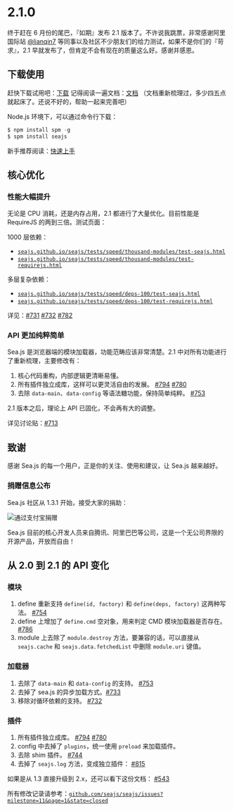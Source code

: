 # 2.1.0

终于赶在 6 月份的尾巴，『如期』发布 2.1 版本了。不许说我跳票，非常感谢阿里国际站 [@lianqin7](https://github.com/lianqin7) 等同事以及社区不少朋友们的给力测试，如果不是你们的『苛求』，2.1 早就发布了，但肯定不会有现在的质量这么好。感谢并感恩。

## 下载使用

赶快下载试用吧：[下载](http://seajs.org/docs/#downloads)
记得阅读一遍文档：[文档](http://seajs.org/docs/) （文档重新梳理过，多少四五点就起床了。还说不好的，帮助一起来完善吧）

Node.js 环境下，可以通过命令行下载：

```js
$ npm install spm -g
$ spm install seajs 
```

新手推荐阅读：[快速上手](http://seajs.org/docs/#quick-start)

## 核心优化

### 性能大幅提升

无论是 CPU 消耗，还是内存占用，2.1 都进行了大量优化。目前性能是 RequireJS 的两到三倍。测试页面：

1000 层依赖：

*   [`seajs.github.io/seajs/tests/speed/thousand-modules/test-seajs.html`](http://seajs.github.io/seajs/tests/speed/thousand-modules/test-seajs.html)
*   [`seajs.github.io/seajs/tests/speed/thousand-modules/test-requirejs.html`](http://seajs.github.io/seajs/tests/speed/thousand-modules/test-requirejs.html)

多层复杂依赖：

*   [`seajs.github.io/seajs/tests/speed/deps-100/test-seajs.html`](http://seajs.github.io/seajs/tests/speed/deps-100/test-seajs.html)
*   [`seajs.github.io/seajs/tests/speed/deps-100/test-requirejs.html`](http://seajs.github.io/seajs/tests/speed/deps-100/test-requirejs.html)

详见：[#731](https://github.com/seajs/seajs/issues/731) [#732](https://github.com/seajs/seajs/issues/732) [#782](https://github.com/seajs/seajs/issues/782)

### API 更加纯粹简单

Sea.js 是浏览器端的模块加载器，功能范畴应该非常清楚。2.1 中对所有功能进行了重新梳理，主要修改有：

1.  核心代码重构，内部逻辑更清晰易懂。
2.  所有插件独立成库，这样可以更灵活自由的发展。 [#794](https://github.com/seajs/seajs/issues/794) [#780](https://github.com/seajs/seajs/issues/780)
3.  去除 `data-main`、`data-config` 等语法糖功能，保持简单纯粹。 [#753](https://github.com/seajs/seajs/issues/753)

2.1 版本之后，理论上 API 已固化，不会再有大的调整。

详见讨论贴：[#713](https://github.com/seajs/seajs/issues/713)

## 致谢

感谢 Sea.js 的每一个用户，正是你的关注、使用和建议，让 Sea.js 越来越好。

### 捐赠信息公布

Sea.js 社区从 1.3.1 开始，接受大家的捐助：

![通过支付宝捐赠](https://me.alipay.com/lifesinger)

Sea.js 目前的核心开发人员来自腾讯、阿里巴巴等公司，这是一个无公司界限的开源产品，开放而自由！

## 从 2.0 到 2.1 的 API 变化

### 模块

1.  define 重新支持 `define(id, factory)` 和 `define(deps, factory)` 这两种写法。 [#754](https://github.com/seajs/seajs/issues/754)
2.  define 上增加了 `define.cmd` 空对象，用来判定 CMD 模块加载器是否存在。 [#786](https://github.com/seajs/seajs/issues/786)
3.  module 上去除了 `module.destroy` 方法，要兼容的话，可以直接从 `seajs.cache` 和 `seajs.data.fetchedList` 中删除 `module.uri` 键值。

### 加载器

1.  去除了 `data-main` 和 `data-config` 的支持。 [#753](https://github.com/seajs/seajs/issues/753)
2.  去掉了 sea.js 的异步加载方式。[#733](https://github.com/seajs/seajs/issues/733)
3.  移除对循环依赖的支持。 [#732](https://github.com/seajs/seajs/issues/732)

### 插件

1.  所有插件独立成库。 [#794](https://github.com/seajs/seajs/issues/794) [#780](https://github.com/seajs/seajs/issues/780)
2.  config 中去掉了 `plugins`，统一使用 `preload` 来加载插件。
3.  去除 shim 插件。 [#744](https://github.com/seajs/seajs/issues/744)
4.  去掉了 `seajs.log` 方法，变成独立插件： [#815](https://github.com/seajs/seajs/issues/815)

如果是从 1.3 直接升级到 2.x，还可以看下这份文档： [#543](https://github.com/seajs/seajs/issues/543)

所有修改记录请参考：[`github.com/seajs/seajs/issues?milestone=11&page=1&state=closed`](https://github.com/seajs/seajs/issues?milestone=11&page=1&state=closed)
